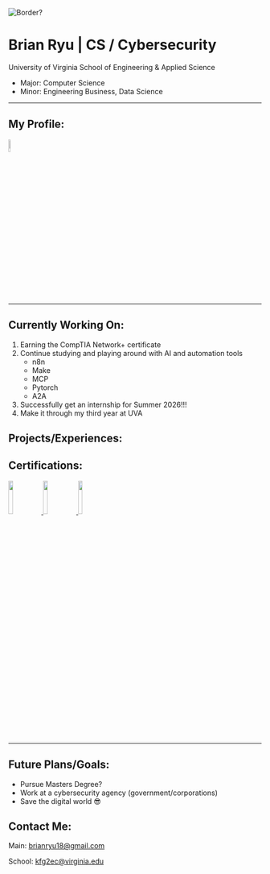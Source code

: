 ![Border?](https://www.epiqglobal.com/epiq/media/sites/Cyber-Incident-Header.jpg?ext=.jpg|height=100)

# Brian Ryu | CS / Cybersecurity

University of Virginia School of Engineering & Applied Science
- Major: Computer Science
- Minor: Engineering Business, Data Science

--------
## My Profile: 
<a href="https://www.linkedin.com/in/brian-ryu-5537a3345/">
<img src="https://upload.wikimedia.org/wikipedia/commons/thumb/c/ca/LinkedIn_logo_initials.png/500px-LinkedIn_logo_initials.png" width=8% height=8%>
</a>

--------
## Currently Working On:
1. Earning the CompTIA Network+ certificate
2. Continue studying and playing around with AI and automation tools
    - n8n
    - Make
    - MCP
    - Pytorch
    - A2A
3. Successfully get an internship for Summer 2026!!!
4. Make it through my third year at UVA

## Projects/Experiences:

## Certifications:
<a href="https://www.credly.com/badges/3a6e4ec8-aa36-4ed8-bcb9-2e09041a0507/public_url">
<img src="https://images.credly.com/size/680x680/images/80d8a06a-c384-42bf-ad36-db81bce5adce/blob" width=13% height=13%>
</a>
<a href="https://www.credly.com/badges/6ad9be2d-1fc5-48b1-858d-0788859023d6/public_url">
<img src="https://images.credly.com/size/220x220/images/00634f82-b07f-4bbd-a6bb-53de397fc3a6/image.png" width=13% height=13%>
</a>
<a href="https://www.credly.com/badges/2d2c08c2-b5f8-4cc6-a068-30939b30e8f7/public_url">
<img src="https://images.credly.com/size/220x220/images/394e8e2a-e84b-4150-b52f-f5ec9b1a1e61/image.png" width=13% height=13%>
</a>

--------

## Future Plans/Goals:
* Pursue Masters Degree?
* Work at a cybersecurity agency (government/corporations)
* Save the digital world 😎

## Contact Me:
Main: brianryu18@gmail.com

School: kfg2ec@virginia.edu


<!--
**ShiXzYz/ShiXzYz** is a ✨ _special_ ✨ repository because its `README.md` (this file) appears on your GitHub profile.

Here are some ideas to get you started:

- 🔭 I’m currently working on ...
- 🌱 I’m currently learning ...
- 👯 I’m looking to collaborate on ...
- 🤔 I’m looking for help with ...
- 💬 Ask me about ...
- 📫 How to reach me: ...
- 😄 Pronouns: ...
- ⚡ Fun fact: ...
-->
